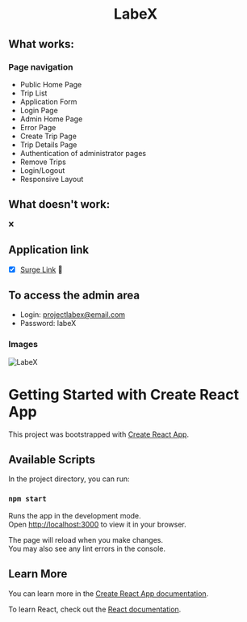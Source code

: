 <h1 align="center"> LabeX </h1>

## What works:
### Page navigation
- Public Home Page
- Trip List
- Application Form
- Login Page
- Admin Home Page 
- Error Page
- Create Trip Page
- Trip Details Page
- Authentication of administrator pages
- Remove Trips
- Login/Logout
- Responsive Layout

## What doesn't work:
❌ 

## Application link
- [x] [Surge Link](https://labeXproject.surge.sh/) 🚀 

## To access the admin area
- Login: projectlabex@email.com
- Password: labeX

### Images
![LabeX](https://user-images.githubusercontent.com/98095327/175780263-29948fe9-555c-438d-80df-191ebc08e4cc.png)

# Getting Started with Create React App

This project was bootstrapped with [Create React App](https://github.com/facebook/create-react-app).

## Available Scripts

In the project directory, you can run:

### `npm start`

Runs the app in the development mode.\
Open [http://localhost:3000](http://localhost:3000) to view it in your browser.

The page will reload when you make changes.\
You may also see any lint errors in the console.

## Learn More

You can learn more in the [Create React App documentation](https://facebook.github.io/create-react-app/docs/getting-started).

To learn React, check out the [React documentation](https://reactjs.org/).
